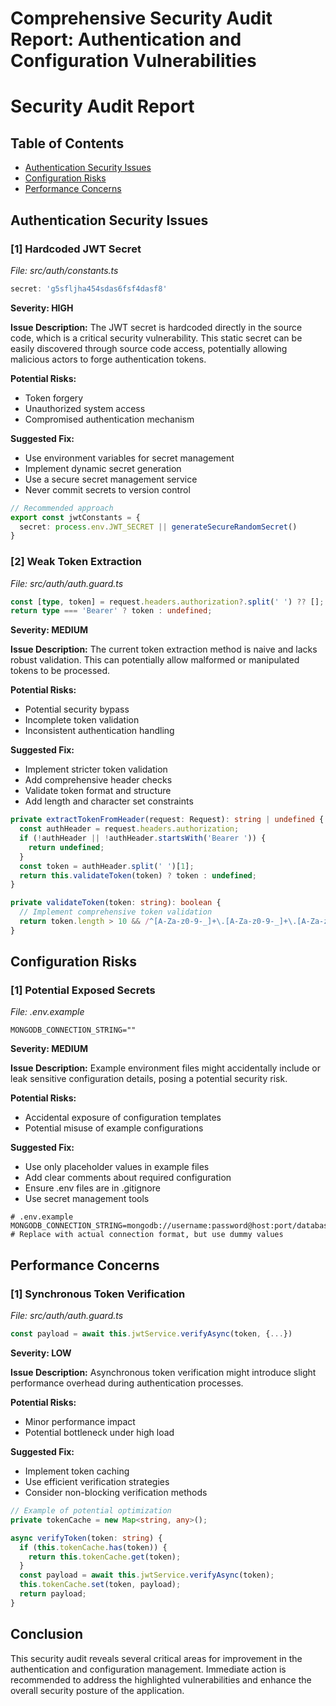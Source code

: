 # Comprehensive Security Audit Report: Authentication and Configuration Vulnerabilities

# Security Audit Report

## Table of Contents
- [Authentication Security Issues](#authentication-security-issues)
- [Configuration Risks](#configuration-risks)
- [Performance Concerns](#performance-concerns)

## Authentication Security Issues

### [1] Hardcoded JWT Secret
_File: src/auth/constants.ts_

```typescript
secret: 'g5sfljha454sdas6fsf4dasf8'
```

**Severity: HIGH**

**Issue Description:**
The JWT secret is hardcoded directly in the source code, which is a critical security vulnerability. This static secret can be easily discovered through source code access, potentially allowing malicious actors to forge authentication tokens.

**Potential Risks:**
- Token forgery
- Unauthorized system access
- Compromised authentication mechanism

**Suggested Fix:**
- Use environment variables for secret management
- Implement dynamic secret generation
- Use a secure secret management service
- Never commit secrets to version control

```typescript
// Recommended approach
export const jwtConstants = {
  secret: process.env.JWT_SECRET || generateSecureRandomSecret()
}
```

### [2] Weak Token Extraction
_File: src/auth/auth.guard.ts_

```typescript
const [type, token] = request.headers.authorization?.split(' ') ?? [];
return type === 'Bearer' ? token : undefined;
```

**Severity: MEDIUM**

**Issue Description:**
The current token extraction method is naive and lacks robust validation. This can potentially allow malformed or manipulated tokens to be processed.

**Potential Risks:**
- Potential security bypass
- Incomplete token validation
- Inconsistent authentication handling

**Suggested Fix:**
- Implement stricter token validation
- Add comprehensive header checks
- Validate token format and structure
- Add length and character set constraints

```typescript
private extractTokenFromHeader(request: Request): string | undefined {
  const authHeader = request.headers.authorization;
  if (!authHeader || !authHeader.startsWith('Bearer ')) {
    return undefined;
  }
  const token = authHeader.split(' ')[1];
  return this.validateToken(token) ? token : undefined;
}

private validateToken(token: string): boolean {
  // Implement comprehensive token validation
  return token.length > 10 && /^[A-Za-z0-9-_]+\.[A-Za-z0-9-_]+\.[A-Za-z0-9-_]+$/.test(token);
}
```

## Configuration Risks

### [1] Potential Exposed Secrets
_File: .env.example_

```
MONGODB_CONNECTION_STRING=""
```

**Severity: MEDIUM**

**Issue Description:**
Example environment files might accidentally include or leak sensitive configuration details, posing a potential security risk.

**Potential Risks:**
- Accidental exposure of configuration templates
- Potential misuse of example configurations

**Suggested Fix:**
- Use only placeholder values in example files
- Add clear comments about required configuration
- Ensure .env files are in .gitignore
- Use secret management tools

```
# .env.example
MONGODB_CONNECTION_STRING=mongodb://username:password@host:port/database
# Replace with actual connection format, but use dummy values
```

## Performance Concerns

### [1] Synchronous Token Verification
_File: src/auth/auth.guard.ts_

```typescript
const payload = await this.jwtService.verifyAsync(token, {...})
```

**Severity: LOW**

**Issue Description:**
Asynchronous token verification might introduce slight performance overhead during authentication processes.

**Potential Risks:**
- Minor performance impact
- Potential bottleneck under high load

**Suggested Fix:**
- Implement token caching
- Use efficient verification strategies
- Consider non-blocking verification methods

```typescript
// Example of potential optimization
private tokenCache = new Map<string, any>();

async verifyToken(token: string) {
  if (this.tokenCache.has(token)) {
    return this.tokenCache.get(token);
  }
  const payload = await this.jwtService.verifyAsync(token);
  this.tokenCache.set(token, payload);
  return payload;
}
```

## Conclusion
This security audit reveals several critical areas for improvement in the authentication and configuration management. Immediate action is recommended to address the highlighted vulnerabilities and enhance the overall security posture of the application.